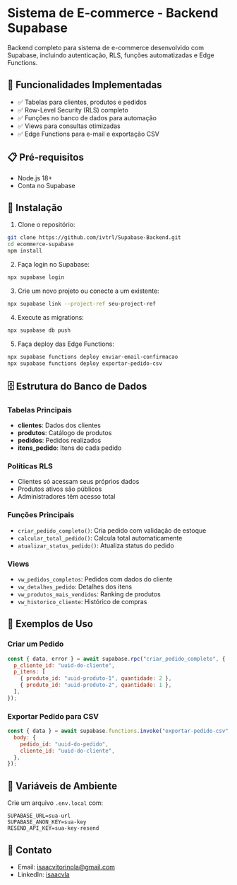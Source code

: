 # Sistema de E-commerce - Backend Supabase

Backend completo para sistema de e-commerce desenvolvido com Supabase, incluindo autenticação, RLS, funções automatizadas e Edge Functions.

## 🚀 Funcionalidades Implementadas

- ✅ Tabelas para clientes, produtos e pedidos
- ✅ Row-Level Security (RLS) completo
- ✅ Funções no banco de dados para automação
- ✅ Views para consultas otimizadas
- ✅ Edge Functions para e-mail e exportação CSV

## 📋 Pré-requisitos

- Node.js 18+
- Conta no Supabase

## 🔧 Instalação

1. Clone o repositório:

```bash
git clone https://github.com/ivtrl/Supabase-Backend.git
cd ecommerce-supabase
npm install
```

2. Faça login no Supabase:

```bash
npx supabase login
```

3. Crie um novo projeto ou conecte a um existente:

```bash
npx supabase link --project-ref seu-project-ref
```

4. Execute as migrations:

```bash
npx supabase db push
```

5. Faça deploy das Edge Functions:

```bash
npx supabase functions deploy enviar-email-confirmacao
npx supabase functions deploy exportar-pedido-csv
```

## 🗄️ Estrutura do Banco de Dados

### Tabelas Principais

- **clientes**: Dados dos clientes
- **produtos**: Catálogo de produtos
- **pedidos**: Pedidos realizados
- **itens_pedido**: Itens de cada pedido

### Políticas RLS

- Clientes só acessam seus próprios dados
- Produtos ativos são públicos
- Administradores têm acesso total

### Funções Principais

- `criar_pedido_completo()`: Cria pedido com validação de estoque
- `calcular_total_pedido()`: Calcula total automaticamente
- `atualizar_status_pedido()`: Atualiza status do pedido

### Views

- `vw_pedidos_completos`: Pedidos com dados do cliente
- `vw_detalhes_pedido`: Detalhes dos itens
- `vw_produtos_mais_vendidos`: Ranking de produtos
- `vw_historico_cliente`: Histórico de compras

## 🧪 Exemplos de Uso

### Criar um Pedido

```javascript
const { data, error } = await supabase.rpc("criar_pedido_completo", {
  p_cliente_id: "uuid-do-cliente",
  p_itens: [
    { produto_id: "uuid-produto-1", quantidade: 2 },
    { produto_id: "uuid-produto-2", quantidade: 1 },
  ],
});
```

### Exportar Pedido para CSV

```javascript
const { data } = await supabase.functions.invoke("exportar-pedido-csv", {
  body: {
    pedido_id: "uuid-do-pedido",
    cliente_id: "uuid-do-cliente",
  },
});
```

## 🔐 Variáveis de Ambiente

Crie um arquivo `.env.local` com:

```env
SUPABASE_URL=sua-url
SUPABASE_ANON_KEY=sua-key
RESEND_API_KEY=sua-key-resend
```

## 🤝 Contato

- Email: isaacvitorinola@gmail.com
- LinkedIn: [isaacvla](https://www.linkedin.com/in/isaacvla/)
